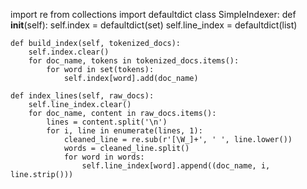 import re
from collections import defaultdict
class SimpleIndexer:
    def __init__(self):
        self.index = defaultdict(set)
        self.line_index = defaultdict(list)

    def build_index(self, tokenized_docs):
        self.index.clear()
        for doc_name, tokens in tokenized_docs.items():
            for word in set(tokens):
                self.index[word].add(doc_name)

    def index_lines(self, raw_docs):
        self.line_index.clear()
        for doc_name, content in raw_docs.items():
            lines = content.split('\n')
            for i, line in enumerate(lines, 1):
                cleaned_line = re.sub(r'[\W_]+', ' ', line.lower())
                words = cleaned_line.split()
                for word in words:
                    self.line_index[word].append((doc_name, i, line.strip()))
